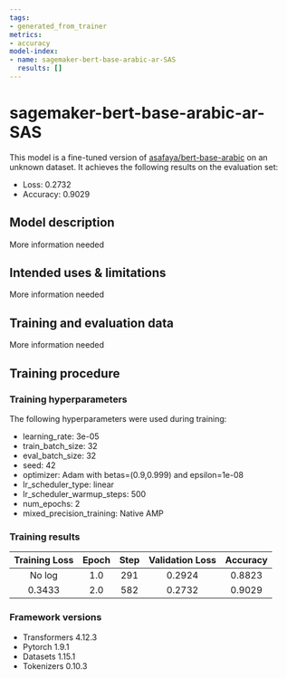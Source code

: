 ```yaml
---
tags:
- generated_from_trainer
metrics:
- accuracy
model-index:
- name: sagemaker-bert-base-arabic-ar-SAS
  results: []
---
```


<!-- This model card has been generated automatically according to the information the Trainer had access to. You
should probably proofread and complete it, then remove this comment. -->

# sagemaker-bert-base-arabic-ar-SAS

This model is a fine-tuned version of [asafaya/bert-base-arabic](https://huggingface.co/asafaya/bert-base-arabic) on an unknown dataset.
It achieves the following results on the evaluation set:
- Loss: 0.2732
- Accuracy: 0.9029

## Model description

More information needed

## Intended uses & limitations

More information needed

## Training and evaluation data

More information needed

## Training procedure

### Training hyperparameters

The following hyperparameters were used during training:
- learning_rate: 3e-05
- train_batch_size: 32
- eval_batch_size: 32
- seed: 42
- optimizer: Adam with betas=(0.9,0.999) and epsilon=1e-08
- lr_scheduler_type: linear
- lr_scheduler_warmup_steps: 500
- num_epochs: 2
- mixed_precision_training: Native AMP

### Training results

| Training Loss | Epoch | Step | Validation Loss | Accuracy |
|:-------------:|:-----:|:----:|:---------------:|:--------:|
| No log        | 1.0   | 291  | 0.2924          | 0.8823   |
| 0.3433        | 2.0   | 582  | 0.2732          | 0.9029   |


### Framework versions

- Transformers 4.12.3
- Pytorch 1.9.1
- Datasets 1.15.1
- Tokenizers 0.10.3
